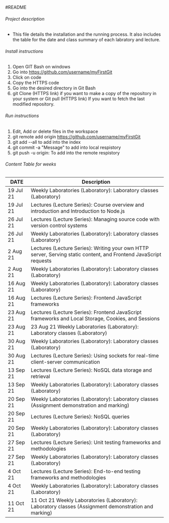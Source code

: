 #README

###### Project description 
- This file details the installation and the running process. It also includes the table for the date and class summary of each labratory and lecture.

###### Install instructions 
1. Open GIT Bash on windows
2. Go into https://github.com/username/myFirstGit
3. Click on code
4. Copy the HTTPS code
5. Go into the desired directory in Git Bash
6. git Clone (HTTPS link) if you want to make a copy of the repository in your system or Git pull (HTTPS link) If you want to fetch the last modified repository. 



###### Run instructions
1. Edit, Add or delete files in the workspace
2. git remote add origin https://github.com/username/myFirstGit
3. git add --all to add into the index
4. git commit -a "Message" to add into local respistory 
5. git push -u origin: To add into the remote respistory

###### Content Table for weeks

|   DATE    | Description                                                                                                       |
| --------- | ----------------------------------------------------------------------------------------------------------------  |
| 19 Jul 21 | Weekly Laboratories (Laboratory): Laboratory classes (Laboratory)                                                 |
| 19 Jul 21 | Lectures (Lecture Series): Course overview and introduction and Introduction to Node.js                           |
| 26 Jul 21 | Lectures (Lecture Series): Managing source code with version control systems                                      |
| 26 Jul 21 | Weekly Laboratories (Laboratory): Laboratory classes (Laboratory)                                                 |
| 2 Aug 21  | Lectures (Lecture Series): Writing your own HTTP server, Serving static content, and Frontend JavaScript requests |
| 2 Aug 21  | Weekly Laboratories (Laboratory): Laboratory classes (Laboratory)                                                 |
| 16 Aug 21 | Weekly Laboratories (Laboratory): Laboratory classes (Laboratory)                                                 |
| 16 Aug 21 | Lectures (Lecture Series): Frontend JavaScript frameworks                                                         |
| 23 Aug 21 | Lectures (Lecture Series): Frontend JavaScript frameworks and Local Storage, Cookies, and Sessions                | 
| 23 Aug 21 | 23 Aug 21 Weekly Laboratories (Laboratory): Laboratory classes (Laboratory)                                       |
| 30 Aug 21 | Weekly Laboratories (Laboratory): Laboratory classes (Laboratory)                                                 |
| 30 Aug 21 | Lectures (Lecture Series): Using sockets for real-time client-server communication                                |
| 13 Sep 21 | Lectures (Lecture Series): NoSQL data storage and retrieval                                                       |
| 13 Sep 21 | Weekly Laboratories (Laboratory): Laboratory classes (Laboratory)                                                 |
| 20 Sep 21 | Weekly Laboratories (Laboratory): Laboratory classes (Assignment demonstration and marking)                       |
| 20 Sep 21 | Lectures (Lecture Series): NoSQL queries                                                                          |
| 20 Sep 21 | Weekly Laboratories (Laboratory): Laboratory classes (Laboratory)                                                 |
| 27 Sep 21 | Lectures (Lecture Series): Unit testing frameworks and methodologies                                              |
| 27 Sep 21 | Weekly Laboratories (Laboratory): Laboratory classes (Laboratory)                                                 |
| 4 Oct 21  | Lectures (Lecture Series): End-to-end testing frameworks and methodologies                                        |
| 4 Oct 21  | Weekly Laboratories (Laboratory): Laboratory classes (Laboratory)                                                 |
| 11 Oct 21 | 11 Oct 21 Weekly Laboratories (Laboratory): Laboratory classes (Assignment demonstration and marking)             |
